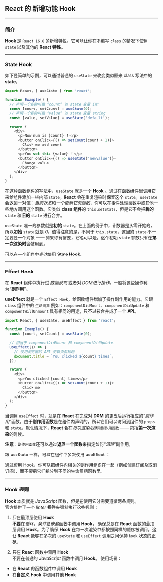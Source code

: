 ## React 的 新增功能 Hook

---

### 简介

**Hook** 是 `React 16.8` 的新增特性。它可以让你在不编写 `class` 的情况下使用 `state` 以及其他的 **React 特性**。

---

### State Hook

如下是简单的示例，可以通过普通的 `useState` 来改变类似原来 class 写法中的 **state**。

```js
import React, { useState } from 'react';

function Example() {
  // 声明一个新的叫做 “count” 的 state 变量 int
  const [count, setCount] = useState(0);
  // 声明一个新的叫做 “value” 的 state 变量 string
  const [value, setValue] = useState('default');

  return (
    <div>
      <p>Now num is {count} ！</p>
      <button onClick={() => setCount(count + 1)}>
        Click me add count
      </button>
      <p>You set this {value} ！</p>
      <button onClick={() => useState('newValue')}>
        Change value
      </button>
    </div>
  );
}
```

在这种函数组件的写法中，`useState` 就是一个 **Hook** 。通过在函数组件里调用它来给组件添加一些内部 `state`。**React** 会在重复渲染时保留这个 `state`。`useState` 会返回一对值：*当前状态*和*一个更新它的函数*，你可以在事件处理函数中或其他一些地方调用这个函数。它类似 **class 组件**的 `this.setState`，但是它不会把**新的** `state` 和**旧的** `state` 进行合并。

`useState` 唯一的参数就是**初始** `state`。在上面的例子中，计数器是从零开始的，所以**初始** `state` 就是 *0*。值得注意的是，不同于 `this.state`，这里的 `state` 不一定要是一个对象 —— 如果你有需要，它也可以是。这个初始 `state` 参数只有在**第一次渲染时**会被用到。

可以在一个组件中*多次*使用 **State Hook**。

---

### Effect Hook

在 **React** 组件中执行过 *数据获取* 或者对 *DOM进行操作*。一般将这些操作称为“**副作用**”。

**useEffect** 就是一个 `Effect Hook`，给函数组件增加了操作副作用的能力。它跟 `class` 组件中的 `生命周期` 例如：`componentDidMount`、`componentDidUpdate` 和 `componentWillUnmount` 具有相同的用途，只不过被合并成了一个 **API**。

```js
import React, { useState, useEffect } from 'react';

function Example() {
  const [count, setCount] = useState(0);

  // 相当于 componentDidMount 和 componentDidUpdate:
  useEffect(() => {
    // 使用浏览器的 API 更新页面标题
    document.title = `You clicked ${count} times`;
  });

  return (
    <div>
      <p>You clicked {count} times</p>
      <button onClick={() => setCount(count + 1)}>
        Click me
      </button>
    </div>
  );
}
```

当调用 `useEffect` 时，就是在 **React** 在完成对 **DOM** 的更改后运行相应的“*副作用*”函数。由于**副作用函数**是在组件内声明的，所以它们可以访问到组件的 `props` 和 `state`。默认情况下，**React** 会在*每次渲染后*`调用副作用函数` —— 包括**第一次渲染**的时候。

**注意**：`副作用函数`还可以通过**返回一个函数**来指定如何“*清除*”副作用。

跟 useState 一样，可以在组件中多次使用 useEffect ：

通过使用 Hook，你可以把组件内相关的副作用组织在一起（例如创建订阅及取消订阅），而不要把它们拆分到不同的生命周期函数里。

---

### Hook 规则

**Hook** 本质就是 *JavaScript* 函数，但是在使用它时需要遵循两条规则。<br/>
官方提供了一个 *linter* **插件**来强制执行这些规则：

1. 只在最顶层使用 **Hook**<br/>
**不要**在*循环*，*条件*或*嵌套*函数中调用 **Hook**， 确保总是在 **React** 函数的最顶层调用 **Hook**。为了确保 **Hook** 在每一次渲染中都按照同样的顺序被调用。这让 **React** 能够在多次的 `useState` 和 `useEffect` 调用之间保持 `hook` 状态的正确。

2. 只在 **React** 函数中调用 **Hook**<br/>
不要在普通的 *JavaScript* 函数中调用 **Hook**。
使用场景：
* 在 **React** 的函数组件中调用 **Hook**
* 在**自定义** **Hook** 中调用其他 **Hook** 
